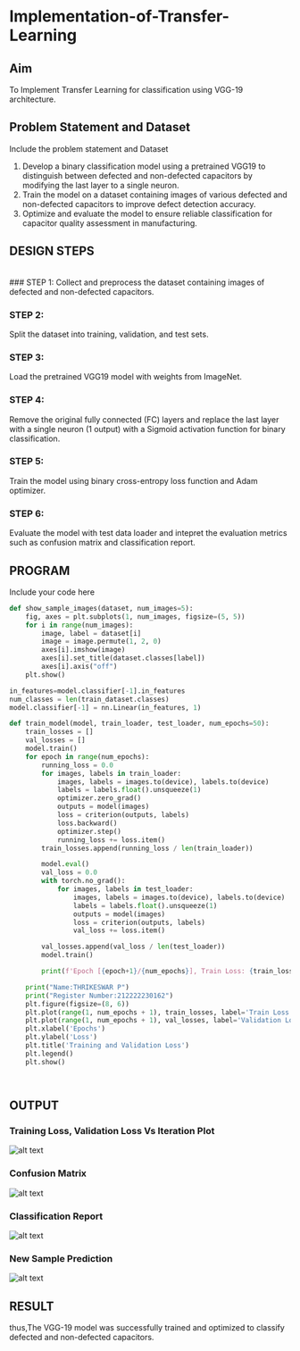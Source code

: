 # Implementation-of-Transfer-Learning
## Aim
To Implement Transfer Learning for classification using VGG-19 architecture.
## Problem Statement and Dataset
Include the problem statement and Dataset
1. Develop a binary classification model using a pretrained VGG19 to distinguish between defected and non-defected capacitors by modifying the last layer to a single neuron.
2. Train the model on a dataset containing images of various defected and non-defected capacitors to improve defect detection accuracy.
3. Optimize and evaluate the model to ensure reliable classification for capacitor quality assessment in manufacturing.

## DESIGN STEPS
<br/>### STEP 1:
Collect and preprocess the dataset containing images of defected and non-defected capacitors.

### STEP 2:
Split the dataset into training, validation, and test sets.

### STEP 3:
Load the pretrained VGG19 model with weights from ImageNet.

### STEP 4:
Remove the original fully connected (FC) layers and replace the last layer with a single neuron (1 output) with a Sigmoid activation function for binary classification.

### STEP 5:
Train the model using binary cross-entropy loss function and Adam optimizer.

### STEP 6:
Evaluate the model with test data loader and intepret the evaluation metrics such as confusion matrix and classification report.
## PROGRAM
Include your code here
```python
def show_sample_images(dataset, num_images=5):
    fig, axes = plt.subplots(1, num_images, figsize=(5, 5))
    for i in range(num_images):
        image, label = dataset[i]
        image = image.permute(1, 2, 0)
        axes[i].imshow(image)
        axes[i].set_title(dataset.classes[label])
        axes[i].axis("off")
    plt.show()

in_features=model.classifier[-1].in_features
num_classes = len(train_dataset.classes)
model.classifier[-1] = nn.Linear(in_features, 1)

def train_model(model, train_loader, test_loader, num_epochs=50):
    train_losses = []
    val_losses = []
    model.train()
    for epoch in range(num_epochs):
        running_loss = 0.0
        for images, labels in train_loader:
            images, labels = images.to(device), labels.to(device)
            labels = labels.float().unsqueeze(1)
            optimizer.zero_grad()
            outputs = model(images)
            loss = criterion(outputs, labels)
            loss.backward()
            optimizer.step()
            running_loss += loss.item()
        train_losses.append(running_loss / len(train_loader))

        model.eval()
        val_loss = 0.0
        with torch.no_grad():
            for images, labels in test_loader:
                images, labels = images.to(device), labels.to(device)
                labels = labels.float().unsqueeze(1)
                outputs = model(images)
                loss = criterion(outputs, labels)
                val_loss += loss.item()

        val_losses.append(val_loss / len(test_loader))
        model.train()

        print(f'Epoch [{epoch+1}/{num_epochs}], Train Loss: {train_losses[-1]:.4f}, Validation Loss: {val_losses[-1]:.4f}')

    print("Name:THRIKESWAR P")
    print("Register Number:212222230162")
    plt.figure(figsize=(8, 6))
    plt.plot(range(1, num_epochs + 1), train_losses, label='Train Loss', marker='o')
    plt.plot(range(1, num_epochs + 1), val_losses, label='Validation Loss', marker='s')
    plt.xlabel('Epochs')
    plt.ylabel('Loss')
    plt.title('Training and Validation Loss')
    plt.legend()
    plt.show()




```

## OUTPUT
### Training Loss, Validation Loss Vs Iteration Plot
![alt text](<Screenshot 2025-09-15 170223.png>)

### Confusion Matrix
![alt text](<Screenshot 2025-09-15 170231.png>)

### Classification Report
![alt text](<Screenshot 2025-09-15 170238.png>)

### New Sample Prediction
![alt text](<Screenshot 2025-09-15 170245.png>)

## RESULT
thus,The VGG-19 model was successfully trained and optimized to classify defected and non-defected capacitors.

